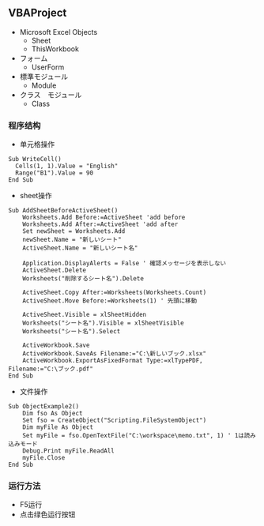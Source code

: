 ## VBAProject
- Microsoft Excel Objects
  + Sheet
  + ThisWorkbook
- フォーム
  + UserForm
- 標準モジュール
  + Module
- クラス　モジュール
  + Class

### 程序结构
- 单元格操作
```VBA
Sub WriteCell()
  Cells(1, 1).Value = "English"
  Range("B1").Value = 90
End Sub
```
- sheet操作
```VBA
Sub AddSheetBeforeActiveSheet()
    Worksheets.Add Before:=ActiveSheet 'add before
    Worksheets.Add After:=ActiveSheet 'add after
    Set newSheet = Worksheets.Add
    newSheet.Name = "新しいシート"
    ActiveSheet.Name = "新しいシート名"

    Application.DisplayAlerts = False ' 確認メッセージを表示しない
    ActiveSheet.Delete
    Worksheets("削除するシート名").Delete

    ActiveSheet.Copy After:=Worksheets(Worksheets.Count)
    ActiveSheet.Move Before:=Worksheets(1) ' 先頭に移動

    ActiveSheet.Visible = xlSheetHidden
    Worksheets("シート名").Visible = xlSheetVisible
    Worksheets("シート名").Select

    ActiveWorkbook.Save
    ActiveWorkbook.SaveAs Filename:="C:\新しいブック.xlsx"
    ActiveWorkbook.ExportAsFixedFormat Type:=xlTypePDF, Filename:="C:\ブック.pdf"
End Sub
```
- 文件操作
```VBA
Sub ObjectExample2()
    Dim fso As Object
    Set fso = CreateObject("Scripting.FileSystemObject")
    Dim myFile As Object
    Set myFile = fso.OpenTextFile("C:\workspace\memo.txt", 1) ' 1は読み込みモード
    Debug.Print myFile.ReadAll
    myFile.Close
End Sub

```

### 运行方法
- F5运行
- 点击绿色运行按钮
